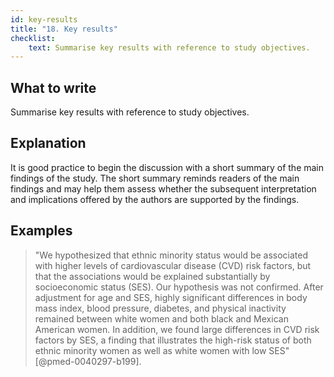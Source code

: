 ```yaml
---
id: key-results
title: "18. Key results"
checklist: 
    text: Summarise key results with reference to study objectives.
---
```


## What to write

Summarise key results with reference to study objectives.

## Explanation

It is good practice to begin the discussion with a short summary of the main findings of the study. The short summary reminds readers of the main findings and may help them assess whether the subsequent interpretation and implications offered by the authors are supported by the findings.

## Examples

> "We hypothesized that ethnic minority status would be associated with
higher levels of cardiovascular disease (CVD) risk factors, but that the
associations would be explained substantially by socioeconomic status
(SES). Our hypothesis was not confirmed. After adjustment for age and
SES, highly significant differences in body mass index, blood pressure,
diabetes, and physical inactivity remained between white women and both
black and Mexican American women. In addition, we found large
differences in CVD risk factors by SES, a finding that illustrates the
high-risk status of both ethnic minority women as well as white women
with low SES" [@pmed-0040297-b199].
